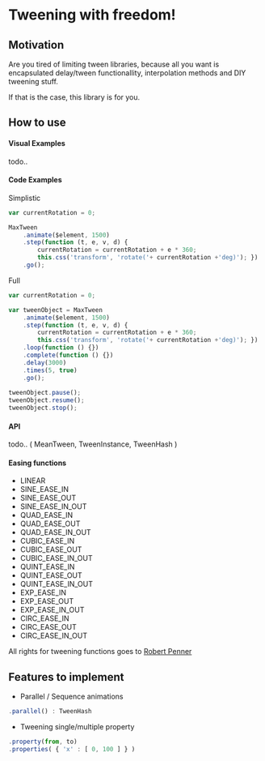 # Tweening with freedom!

## Motivation 

Are you tired of limiting tween libraries, because all you want is encapsulated delay/tween functionallity, interpolation methods and DIY tweening stuff.

If that is the case, this library is for you.

## How to use

#### Visual Examples 

todo..

#### Code Examples  

Simplistic

```javascript
var currentRotation = 0;

MaxTween
    .animate($element, 1500)
    .step(function (t, e, v, d) {
        currentRotation = currentRotation + e * 360;
        this.css('transform', 'rotate('+ currentRotation +'deg)'); })
    .go();
```

Full

```javascript
var currentRotation = 0;

var tweenObject = MaxTween
    .animate($element, 1500)
    .step(function (t, e, v, d) {
        currentRotation = currentRotation + e * 360;
        this.css('transform', 'rotate('+ currentRotation +'deg)'); })
    .loop(function () {})
    .complete(function () {})
    .delay(3000)
    .times(5, true)
    .go();
    
tweenObject.pause();
tweenObject.resume();
tweenObject.stop();
```
#### API

todo.. ( MeanTween, TweenInstance, TweenHash )

#### Easing functions
- LINEAR
- SINE_EASE_IN
- SINE_EASE_OUT
- SINE_EASE_IN_OUT
- QUAD_EASE_IN
- QUAD_EASE_OUT
- QUAD_EASE_IN_OUT
- CUBIC_EASE_IN
- CUBIC_EASE_OUT
- CUBIC_EASE_IN_OUT
- QUINT_EASE_IN
- QUINT_EASE_OUT
- QUINT_EASE_IN_OUT
- EXP_EASE_IN
- EXP_EASE_OUT
- EXP_EASE_IN_OUT
- CIRC_EASE_IN
- CIRC_EASE_OUT
- CIRC_EASE_IN_OUT

All rights for tweening functions goes to [Robert Penner](http://www.robertpenner.com)

## Features to implement

- Parallel / Sequence animations
```javascript
.parallel() : TweenHash
```
- Tweening single/multiple property 
```javascript
.property(from, to)
.properties( { 'x' : [ 0, 100 ] } ) 
```
